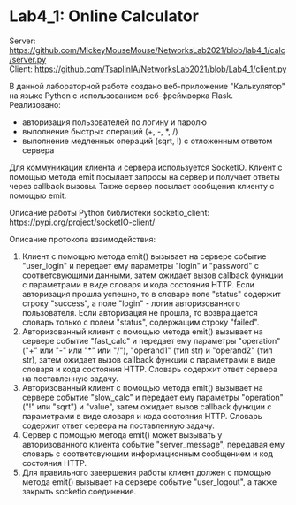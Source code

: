 # Lab4_1: Online Calculator  

Server: https://github.com/MickeyMouseMouse/NetworksLab2021/blob/lab4_1/calc/server.py  
Client: https://github.com/TsaplinIA/NetworksLab2021/blob/Lab4_1/client.py  

В данной лабораторной работе создано веб-приложение "Калькулятор" на языке Python с использованием веб-фреймворка Flask.  
Реализовано:  
* авторизация пользователей по логину и паролю  
* выполнение быстрых операций (+, -, \*, \/)  
* выполнение медленных операций (sqrt, !) с отложенным ответом сервера  

Для коммуникации клиента и сервера используется SocketIO. Клиент с помощью метода emit посылает запросы на сервер и получает ответы через callback вызовы. Также сервер посылает сообщения клиенту с помощью emit.  

Описание работы Python библиотеки socketio_client: https://pypi.org/project/socketIO-client/  

Описание протокола взаимодействия:  
1. Клиент с помощью метода emit() вызывает на сервере событие "user_login" и передает ему параметры "login" и "password" с соответсвующими данными, затем ожидает вызов callback функции с параметрами в виде словаря и кода состояния HTTP. Если авторизация прошла успешно, то в словаре поле "status" содержит строку "success", а поле "login" - логин авторизованного пользователя. Если авторизация не прошла, то возвращается словарь только с полем "status", содержащим строку "failed".  
2. Авторизованный клиент с помощью метода emit() вызывает на сервере событие "fast_calc" и передает ему параметры "operation" ("+" или "-" или "\*" или "/"), "operand1" (тип str) и "operand2" (тип str), затем ожидает вызов callback функции с параметрами в виде словаря и кода состояния HTTP. Словарь содержит ответ сервера на поставленную задачу.  
3. Авторизованный клиент с помощью метода emit() вызывает на сервере событие "slow_calc" и передает ему параметры "operation" ("!" или "sqrt") и "value", затем ожидает вызов callback функции с параметрами в виде словаря и кода состояния HTTP. Словарь содержит ответ сервера на поставленную задачу.  
4. Сервер с помощью метода emit() может вызывать у авторизованного клиента событие "server_message", передавая ему словарь с соответсвующим информационным сообщением и код состояния HTTP.  
5. Для правильного завершения работы клиент должен с помощью метода emit() вызывает на сервере событие "user_logout", а также закрыть socketio соединение.  
